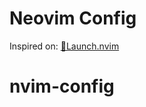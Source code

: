 # Neovim Config

Inspired on: [🚀Launch.nvim](https://github.com/LunarVim/Launch.nvim)
# nvim-config
